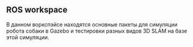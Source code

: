 ## ROS workspace 

В данном воркспэйсе находятся основные пакеты для симуляции робота собаки в Gazebo и тестировки разных видов 3D SLAM на базе этой симуляции. 